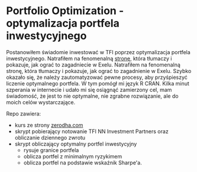 # Portfolio Optimization - optymalizacja portfela inwestycyjnego
Postanowiłem świadomie inwestować w TFI poprzez optymalizacja portfela inwestycyjnego.  Natrafiłem na fenomenalną [stronę](https://zerodha.com/varsity/chapter/orientation-note/), która tłumaczy i pokazuje, jak ograć to zagadniecie w Exelu. Natrafiłem na fenomenalną stronę, która tłumaczy i pokazuje, jak ograć to zagadnienie w Exelu. Szybko okazało się, że należy zautomatyzować pewne procesy, aby przyśpieszyć liczenie optymalnego portfela. W tym pomógł mi język R CRAN. Kilka minut szperania w internecie i udało mi się osiągnąć zamierzony cel, mam świadomość, że jest to nie optymalne, nie zgrabne rozwiązanie, ale do moich celów wystarczające.

Repo zawiera:
- kurs ze strony [zerodha.com](https://zerodha.com/varsity/chapter/orientation-note/)
- skrypt pobierający notowanie TFI NN Investment Partners oraz obliczanie dziennego zwrotu
- skrypt obliczający optymalny portfel inwestycyjny
	- rysuje granice portfela
	- oblicza portfel z minimalnym ryzykimem
    - oblicza portfel na podstawie wskaźnik Sharpe'a.
